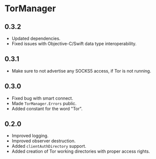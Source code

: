 # TorManager

## 0.3.2

- Updated dependencies.
- Fixed issues with Objective-C/Swift data type interoperability.

## 0.3.1

- Make sure to not advertise any SOCKS5 access, if Tor is not running.

## 0.3.0

- Fixed bug with smart connect.
- Made `TorManager.Errors` public.
- Added constant for the word "Tor".

## 0.2.0

- Improved logging.
- Improved observer destruction.
- Added `clientAuthDirectory` support.
- Added creation of Tor working directories with proper access rights.
